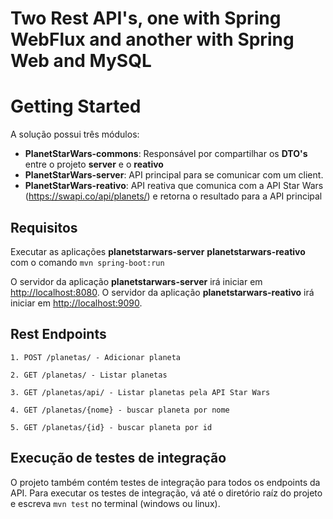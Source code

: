 # Two Rest API's, one with Spring WebFlux and another with Spring Web and MySQL 

# Getting Started

A solução possui três módulos: 
   
   - **PlanetStarWars-commons**: Responsável por compartilhar os **DTO's** entre o projeto **server** e o **reativo**
   - **PlanetStarWars-server**: API principal para se comunicar com um client.
   - **PlanetStarWars-reativo**: API reativa que comunica com a API Star Wars (https://swapi.co/api/planets/) e retorna o resultado para a API principal

## Requisitos

Executar as aplicações **planetstarwars-server** **planetstarwars-reativo** com o comando `mvn spring-boot:run`

O servidor da aplicação **planetstarwars-server** irá iniciar em <http://localhost:8080>.
O servidor da aplicação **planetstarwars-reativo** irá iniciar em <http://localhost:9090>.

## Rest Endpoints

```
1. POST /planetas/ - Adicionar planeta

2. GET /planetas/ - Listar planetas

3. GET /planetas/api/ - Listar planetas pela API Star Wars

4. GET /planetas/{nome} - buscar planeta por nome

5. GET /planetas/{id} - buscar planeta por id

```

## Execução de testes de integração

O projeto também contém testes de integração para todos os endpoints da API. Para executar os testes de integração, vá até o diretório raíz do projeto e escreva `mvn test` no terminal (windows ou linux).
